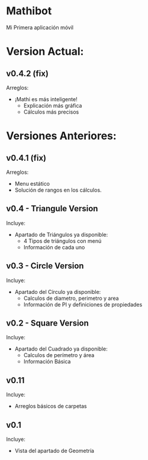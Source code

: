 # Mathibot
Mi Primera aplicación móvil

# Version Actual:

## v0.4.2 (fix)

Arreglos:
- ¡Mathi es más inteligente!
    - Explicación más gráfica
    - Cálculos más precisos

# Versiones Anteriores:

## v0.4.1 (fix)

Arreglos:
- Menu estático
- Solución de rangos en los cálculos.

## v0.4 - Triangule Version

Incluye:
- Apartado de Triángulos ya disponible:
    - 4 Tipos de triángulos con menú
    - Información de cada uno

## v0.3 - Circle Version

Incluye:
- Apartado del Círculo ya disponible:
    - Calculos de diametro, perimetro y area
    - Información de PI y definiciones de propiedades

## v0.2 - Square Version

Incluye:
- Apartado del Cuadrado ya disponible:
    - Calculos de perímetro y área
    - Información Básica

## v0.11

Incluye:

- Arreglos básicos de carpetas

## v0.1

Incluye:

- Vista del apartado de Geometría
